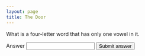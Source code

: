 ```yaml
---
layout: page
title: The Door
---
```

<div id="box">
	<p>What is a four-letter word that has only one vowel in it.</p>
  <form action="/cat/mao" onSubmit="event.preventDefault(); hackering()">
    <label for="answer">Answer</label>
    <input type="password" name="answer" id="answer" />
    <button type="submit">Submit answer</button>
  </form>
</div>
<script>
  const ansArray = ["true","correct","ya","betul","yes","yup","yups","tepat","right","y","t","1"];
  // Oh, you found this eh. You... hacker person you!  
  let hackering = () => {
    jawaban = document.getElementById("answer").value
    if(ansArray.includes(jawaban.toLowerCase())) {
      const title = "The Door <i>is Opened!</i>";
      let webTitle = document.getElementsByClassName('dynamic-title')[0];
      let mobileTitle = document.getElementById('topbar-title');
      webTitle.innerHTML = title;
      mobileTitle.innerHTML = title;
      let box = document.getElementById('box');
      box.innerHTML = "Congrtulations code breaker person! 👀<br />Here are some goodies for you:<br /><ol><li><a href='https://www.rudzainy.my/assets/Portfolio_Rudzainy.pdf'>Portfolio (PDF)</a></li><li>Unlisted YouTube videos:<ul><li><a href='https://youtu.be/haeEC00aPTM'>Maya x Rudzainy Solemnization</a></li><li><a href='https://youtu.be/VVevtD-_F8Y'>Test link</a></li></ul></li><li><a href='https://rudzainy.blogspot.com/'>Old blog</a></li></ol><br /><h2>Draft posts</h2><ul><li>1</li><li>2</li><li>3</li><li>4</li></ul>";
    };
  };
</script>